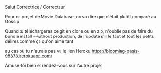 Salut Correctrice / Correcteur

Pour ce projet de Movie Database, on va dire que c'était plutôt comparé au Gossip

Quand tu téléchargeras ce git en clone ou en zip, n'oublie pas de faire du bundle install --without production, de l'update s'il le faut et tout les petits délires comme ça qu'on aime tant 

au cas où tu n'aurais pas vu le lien Heroku
  https://blooming-oasis-95373.herokuapp.com/

Amuse-toi bien et rendez-vous sur l'autre projet 
